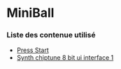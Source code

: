 # MiniBall



### Liste des contenue utilisé

+ [Press Start](https://www.dafont.com/fr/press-start.font)
+ [Synth chiptune 8 bit ui interface 1](https://freesound.org/people/ryusa/sounds/531178/)
